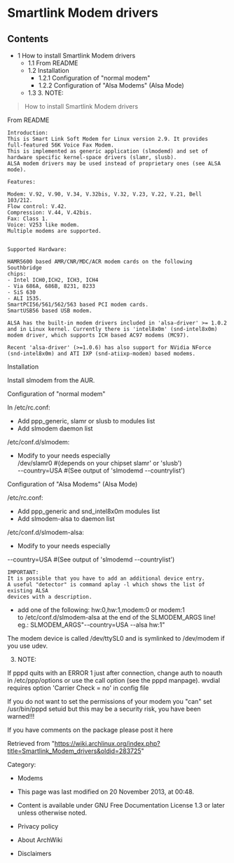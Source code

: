 Smartlink Modem drivers
=======================

Contents
--------

-   1 How to install Smartlink Modem drivers
    -   1.1 From README
    -   1.2 Installation
        -   1.2.1 Configuration of "normal modem"
        -   1.2.2 Configuration of "Alsa Modems" (Alsa Mode)
    -   1.3 3. NOTE:

> How to install Smartlink Modem drivers

From README

    Introduction:
    This is Smart Link Soft Modem for Linux version 2.9. It provides
    full-featured 56K Voice Fax Modem.
    This is implemented as generic application (slmodemd) and set of
    hardware specific kernel-space drivers (slamr, slusb).
    ALSA modem drivers may be used instead of proprietary ones (see ALSA mode).

    Features:

    Modem: V.92, V.90, V.34, V.32bis, V.32, V.23, V.22, V.21, Bell 103/212.
    Flow control: V.42.
    Compression: V.44, V.42bis.
    Fax: Class 1.
    Voice: V253 like modem.
    Multiple modems are supported.


    Supported Hardware:

    HAMR5600 based AMR/CNR/MDC/ACR modem cards on the following Southbridge
    chips:
    - Intel ICH0,ICH2, ICH3, ICH4
    - Via 686A, 686B, 8231, 8233
    - SiS 630
    - ALI 1535.
    SmartPCI56/561/562/563 based PCI modem cards.
    SmartUSB56 based USB modem.

    ALSA has the built-in modem drivers included in 'alsa-driver' >= 1.0.2
    and in Linux kernel. Currently there is 'intel8x0m' (snd-intel8x0m)
    modem driver, which supports ICH based AC97 modems (MC97).

    Recent 'alsa-driver' (>=1.0.6) has also support for NVidia NForce
    (snd-intel8x0m) and ATI IXP (snd-atiixp-modem) based modems.

Installation

Install slmodem from the AUR.

Configuration of "normal modem"

In /etc/rc.conf:

-   Add ppp_generic, slamr or slusb to modules list
-   Add slmodem daemon list

/etc/conf.d/slmodem:

-   Modify to your needs especially   
     /dev/slamr0 #(depends on your chipset slamr' or 'slusb')   
    --country=USA #(See output of 'slmodemd --countrylist')

Configuration of "Alsa Modems" (Alsa Mode)

/etc/rc.conf:

-   Add ppp_generic and snd_intel8x0m modules list
-   Add slmodem-alsa to daemon list

/etc/conf.d/slmodem-alsa:

-   Modify to your needs especially   

--country=USA #(See output of 'slmodemd --countrylist')

    IMPORTANT:
    It is possible that you have to add an additional device entry.
    A useful "detector" is command aplay -l which shows the list of existing ALSA
    devices with a description.

-   add one of the following: hw:0,hw:1,modem:0 or modem:1   
     to /etc/conf.d/slmodem-alsa at the end of the SLMODEM_ARGS line!   
     eg.: SLMODEM_ARGS"--country=USA --alsa hw:1"

The modem device is called /dev/ttySL0 and is symlinked to /dev/modem if
you use udev.

3. NOTE:

If pppd quits with an ERROR 1 just after connection, change auth to
noauth in /etc/ppp/options or use the call option (see the pppd
manpage). wvdial requires option 'Carrier Check = no' in config file

If you do not want to set the permissions of your modem you "can" set
/usr/bin/pppd setuid but this may be a security risk, you have been
warned!!!

If you have comments on the package please post it here

Retrieved from
"https://wiki.archlinux.org/index.php?title=Smartlink_Modem_drivers&oldid=283725"

Category:

-   Modems

-   This page was last modified on 20 November 2013, at 00:48.
-   Content is available under GNU Free Documentation License 1.3 or
    later unless otherwise noted.
-   Privacy policy
-   About ArchWiki
-   Disclaimers
